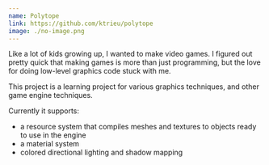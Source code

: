 ```yaml
---
name: Polytope
link: https://github.com/ktrieu/polytope
image: ./no-image.png
---
```


Like a lot of kids growing up, I wanted to make video games. I figured out pretty quick
that making games is more than just programming, but the love for doing low-level graphics
code stuck with me.

This project is a learning project for various graphics techniques, and other game engine techniques.

Currently it supports:

- a resource system that compiles meshes and textures to objects ready to use in the engine
- a material system
- colored directional lighting and shadow mapping
